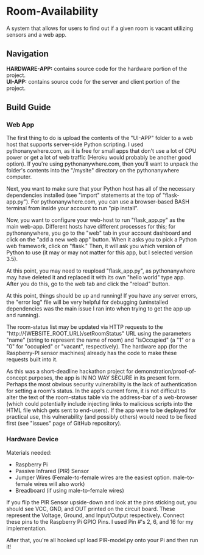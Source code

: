 # Room-Availability
A system that allows for users to find out if a given room is vacant utilizing sensors and a web app.
## Navigation
**HARDWARE-APP:** contains source code for the hardware portion of the project.   
**UI-APP:** contains source code for the server and client portion of the project.

## Build Guide    

### Web App
The first thing to do is upload the contents of the "UI-APP" folder to a web host that supports server-side Python scripting. I used pythonanywhere.com, as it is free for small apps that don't use a lot of CPU power or get a lot of web traffic (Heroku would probably be another good option). If you're using pythonanywhere.com, then you'll want to unpack the folder's contents into the "/mysite" directory on the pythonanywhere computer.

Next, you want to make sure that your Python host has all of the necessary dependencies installed (see "import" statements at the top of "flask-app.py"). For pythonanywhere.com, you can use a browser-based BASH terminal from inside your account to run "pip install".

Now, you want to configure your web-host to run "flask_app.py" as the main web-app. Different hosts have different processes for this; for pythonanywhere, you go to the "web" tab in your account dashboard and click on the "add a new web app" button. When it asks you to pick a Python web framework, click on "flask." Then, it will ask you which version of Python to use (it may or may not matter for this app, but I selected version 3.5).

At this point, you may need to reupload "flask_app.py", as pythonanywhere may have deleted it and replaced it with its own "hello world" type app. After you do this, go to the web tab and click the "reload" button.

At this point, things should be up and running! If you have any server errors, the "error log" file will be very helpful for debugging (uninstalled dependencies was the main issue I ran into when trying to get the app up and running).

The room-status list may be updated via HTTP requests to the "http://{WEBSITE_ROOT_URL}/setRoomStatus" URL using the parameters "name" (string to represent the name of room) and "isOccupied" (a "1" or a "0" for "occupied" or "vacant", respectively). The hardware app (for the Raspberry-PI sensor machines) already has the code to make these requests built into it.

As this was a short-deadline hackathon project for demonstration/proof-of-concept purposes, the app is IN NO WAY SECURE in its present form. Perhaps the most obvious security vulnerability is the lack of authentication for setting a room's status. In the app's current form, it is not difficult to alter the text of the room-status table via the address-bar of a web-browser (which could potentially include injecting links to malicious scripts into the HTML file which gets sent to end-users). If the app were to be deployed for practical use, this vulnerability (and possibly others) would need to be fixed first (see "issues" page of GitHub repository).

### Hardware Device
Materials needed: 
* Raspberry Pi 
* Passive Infrared (PIR) Sensor
* Jumper Wires (Female-to-female wires are the easiest option. male-to-female wires will also work)
* Breadboard (if using male-to-female wires)

If you flip the PIR Sensor upside-down and look at the pins sticking out, you should see VCC, GND, and OUT printed on the circuit board.
These represent the Voltage, Ground, and Input/Output respectively. Connect these pins to the Raspberry Pi GPIO Pins.
I used Pin #'s 2, 6, and 16 for my implementation.

After that, you're all hooked up! load PIR-model.py onto your Pi and then run it!
